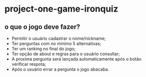 # project-one-game-ironquiz

## o que o jogo deve fazer?

- Permitir o usuário cadastrar o nome/nickname;
- Ter perguntas com no minimo 5 alternativas;
- Ter um ranking no final do jogo;
- Ter opção de about e regras para o usuário consultar;
- A proxima pergunta será lançada automaticamente após o botão verificar respota;
- Após o usuário errar a pergunta o jogo abacaba.

